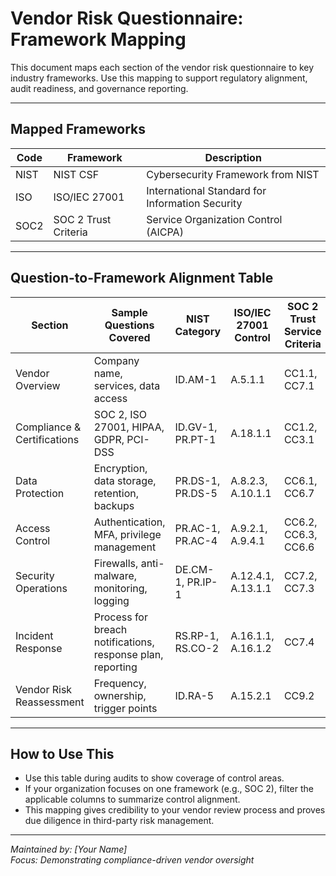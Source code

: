 #  Vendor Risk Questionnaire: Framework Mapping

This document maps each section of the vendor risk questionnaire to key industry frameworks. Use this mapping to support regulatory alignment, audit readiness, and governance reporting.

---

##  Mapped Frameworks

| Code | Framework        | Description                                  |
|------|------------------|----------------------------------------------|
| NIST | NIST CSF         | Cybersecurity Framework from NIST            |
| ISO  | ISO/IEC 27001    | International Standard for Information Security |
| SOC2 | SOC 2 Trust Criteria | Service Organization Control (AICPA)       |

---

##  Question-to-Framework Alignment Table

| Section                        | Sample Questions Covered                                                                 | NIST Category        | ISO/IEC 27001 Control | SOC 2 Trust Service Criteria |
|-------------------------------|--------------------------------------------------------------------------------------------|----------------------|------------------------|-------------------------------|
| Vendor Overview               | Company name, services, data access                                                        | ID.AM-1              | A.5.1.1                | CC1.1, CC7.1                  |
| Compliance & Certifications   | SOC 2, ISO 27001, HIPAA, GDPR, PCI-DSS                                                    | ID.GV-1, PR.PT-1     | A.18.1.1               | CC1.2, CC3.1                  |
| Data Protection               | Encryption, data storage, retention, backups                                               | PR.DS-1, PR.DS-5     | A.8.2.3, A.10.1.1      | CC6.1, CC6.7                  |
| Access Control                | Authentication, MFA, privilege management                                                  | PR.AC-1, PR.AC-4     | A.9.2.1, A.9.4.1       | CC6.2, CC6.3, CC6.6           |
| Security Operations           | Firewalls, anti-malware, monitoring, logging                                               | DE.CM-1, PR.IP-1     | A.12.4.1, A.13.1.1     | CC7.2, CC7.3                  |
| Incident Response             | Process for breach notifications, response plan, reporting                                | RS.RP-1, RS.CO-2     | A.16.1.1, A.16.1.2     | CC7.4                         |
| Vendor Risk Reassessment      | Frequency, ownership, trigger points                                                       | ID.RA-5              | A.15.2.1               | CC9.2                         |

---

##  How to Use This

- Use this table during audits to show coverage of control areas.
- If your organization focuses on one framework (e.g., SOC 2), filter the applicable columns to summarize control alignment.
- This mapping gives credibility to your vendor review process and proves due diligence in third-party risk management.

---

 *Maintained by: [Your Name]*  
 *Focus: Demonstrating compliance-driven vendor oversight*
